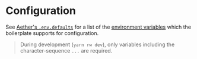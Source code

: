 # Configuration

See [Aether's `.env.defaults`](https://github.com/LockTech/aether/blob/main/.env.defaults) for a list of the [environment variables](https://redwoodjs.com/docs/environment-variables) which the boilerplate supports for configuration.

> During development (`yarn rw dev`), only variables including the character-sequence `...` are required.
